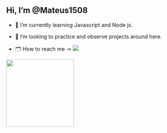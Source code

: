 
##   Hi, I’m @Mateus1508

- 🌱 I’m currently learning  Javascript and Node js.

- 💞️ I’m looking to  practice and observe projects around here.

- 🗂 How to reach me ->
  <a href="https:https://www.linkedin.com/in/mateus-belmonte-64b6b11a3/" target="_blank"><img src="https://img.shields.io/badge/-LinkedIn-%230077B5?style=for-the-badge&logo=linkedin&logoColor=white" target="_blank"></a> 
 
 <img height="180em" src="https://github-readme-stats.vercel.app/api/top-langs/?username=Mateus1508&layout=compact&langs_count=7&theme=dracula"/>

